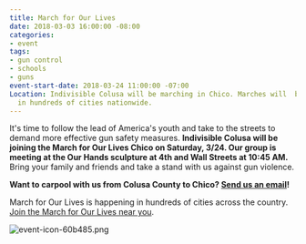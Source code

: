 ```yaml
---
title: March for Our Lives
date: 2018-03-03 16:00:00 -08:00
categories:
- event
tags:
- gun control
- schools
- guns
event-start-date: 2018-03-24 11:00:00 -07:00
Location: Indivisible Colusa will be marching in Chico. Marches will  be taking place
  in hundreds of cities nationwide.
---
```


It's time to follow the lead of America's youth and take to the streets to demand more effective gun safety measures. **Indivisible Colusa will be joining the March for Our Lives Chico on Saturday, 3/24. Our group is meeting at the Our Hands sculpture at 4th and Wall Streets at 10:45 AM.** Bring your family and friends and take a stand with us against gun violence. 

**Want to carpool with us from Colusa County to Chico? [Send us an email](mailto:indivisiblecolusa@gmail.com)!**

March for Our Lives is happening in hundreds of cities across the country. [Join the March for Our Lives near you](https://marchforourlives.com). 

![event-icon-60b485.png](/uploads/event-icon-60b485.png)